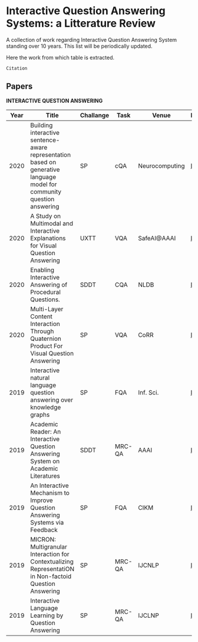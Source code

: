 # Interactive Question Answering Systems: a Litterature Review
A collection of work regarding Interactive Question Answering System standing over 10 years. This list will be periodically updated.

Here the work from which table is extracted.

```
Citation
```

## Papers

**INTERACTIVE QUESTION ANSWERING**

|Year|Title|Challange|Task|Venue|Link|Code|
|----|-----|---------|----|-----|----|----|
|2020|Building interactive sentence-aware representation based on generative language model for community question answering|SP|cQA|Neurocomputing|[Link](somewhere)||
|2020|A Study on Multimodal and Interactive Explanations for Visual Question Answering|UXTT|VQA|SafeAI@AAAI|[Link](somewhere)||
|2020|Enabling Interactive Answering of Procedural Questions.|SDDT|CQA|NLDB|[Link](somewhere)||
|2020|Multi-Layer Content Interaction Through Quaternion Product For Visual Question Answering|SP|VQA|CoRR|[Link](somewhere)||
|2019|Interactive natural language question answering over knowledge graphs|SP|FQA|Inf. Sci.|[Link](somewhere)||
|2019|Academic Reader: An Interactive Question Answering System on Academic Literatures|SDDT|MRC-QA|AAAI|[Link](somewhere)||
|2019|An Interactive Mechanism to Improve Question Answering Systems via Feedback|SP|FQA|CIKM|[Link](somewhere)||
|2019|MICRON: Multigranular Interaction for Contextualizing RepresentatiON in Non-factoid Question Answering|SP|MRC-QA|IJCNLP|[Link](somewhere)||
|2019|Interactive Language Learning by Question Answering|SP|MRC-QA|IJCLNP|[Link](somewhere)||

